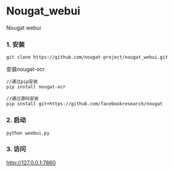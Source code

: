 # Nougat_webui
Nougat webui


### 1. 安装

```
git clone https://github.com/nougat-project/nougat_webui.git
```
安装nougat-ocr
```
//通过pip安装
pip install nougat-ocr

//通过源码安装
pip install git+https://github.com/facebookresearch/nougat 
``` 

### 2. 启动   

```
python weebui.py
```

### 3. 访问
http://127.0.0.1:7860


